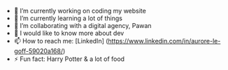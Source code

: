  

- 🔭 I’m currently working on coding my website
- 🌱 I’m currently learning a lot of things
- 👯 I’m collaborating with a digital agency, Pawan
- 🤔 I would like to know more about dev
- 📫 How to reach me: [LinkedIn] (https://www.linkedin.com/in/aurore-le-goff-59020a168/)
- ⚡ Fun fact: Harry Potter & a lot of food
